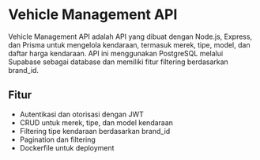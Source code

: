 # Vehicle Management API

Vehicle Management API adalah API yang dibuat dengan Node.js, Express, dan Prisma untuk mengelola kendaraan, termasuk merek, tipe, model, dan daftar harga kendaraan. API ini menggunakan PostgreSQL melalui Supabase sebagai database dan memiliki fitur filtering berdasarkan brand_id.

## Fitur

- Autentikasi dan otorisasi dengan JWT
- CRUD untuk merek, tipe, dan model kendaraan
- Filtering tipe kendaraan berdasarkan brand_id
- Pagination dan filtering
- Dockerfile untuk deployment


